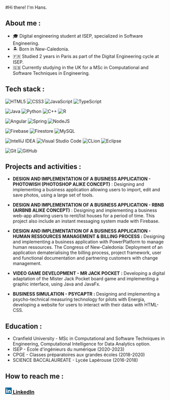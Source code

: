#Hi there! I'm Hans.


## About me :

- 🎓 Digital engineering student at ISEP, specialized in Software Engineering.
- 🏝 Born in New-Caledonia.
- 🇫🇷 Studied 2 years in Paris as part of the Digital Engineering cycle at ISEP.
- 🇬🇧 Currently studying in the UK for a MSc in Computational and Software Techniques in Engineering.


## Tech stack :

![HTML5](https://img.shields.io/badge/HTML-%23E34F26.svg?style=flat&logo=html5&logoColor=white)
![CSS3](https://img.shields.io/badge/CSS-%231572B6.svg?style=flat&logo=css3&logoColor=white)
![JavaScript](https://img.shields.io/badge/JavaScript-%23323330.svg?style=flat&logo=javascript&logoColor=white)
![TypeScript](https://img.shields.io/badge/TypeScript-%23007ACC.svg?style=flat&logo=typescript&logoColor=white)

![Java](https://img.shields.io/badge/Java-%23ED8B00.svg?style=flat&logo=javascript&logoColor=white)
![Python](https://img.shields.io/badge/Python-3670A0?style=flat&logo=python&logoColor=white)
![C++](https://img.shields.io/badge/C++-%2300599C.svg?style=flat&logo=c%2B%2B&logoColor=white)
![R](https://img.shields.io/badge/R-%23276DC3.svg?style=flat&logo=r&logoColor=white)

![Angular](https://img.shields.io/badge/Angular-%23DD0031.svg?style=flat&logo=angular&logoColor=white)
![Spring](https://img.shields.io/badge/JavaSpring-%236DB33F.svg?style=flat&logo=spring&logoColor=white)
![NodeJS](https://img.shields.io/badge/node.js-6DA55F?style=flat&logo=node.js&logoColor=white)

![Firebase](https://img.shields.io/badge/Firebase-039BE5?style=flat&logo=Firebase&logoColor=white)
![Firestore](https://img.shields.io/badge/Firestore-3670A0?style=flat&logo=Firebase&logoColor=white)
![MySQL](https://img.shields.io/badge/SQL-%2300f.svg?style=flat&logo=mysql&logoColor=white)

![IntelliJ IDEA](https://img.shields.io/badge/IntelliJIDEA-ED225D.svg?style=flat&logo=intellij-idea&logoColor=white)
![Visual Studio Code](https://img.shields.io/badge/Visual%20Studio%20Code-0078d7.svg?style=flat&logo=visual-studio-code&logoColor=white)
![CLion](https://img.shields.io/badge/CLion-black?style=flat&logo=clion&logoColor=white)
![Eclipse](https://img.shields.io/badge/Eclipse-FE7A16.svg?style=flat&logo=Eclipse&logoColor=white)

![Git](https://img.shields.io/badge/git-%23F05033.svg?style=flat&logo=git&logoColor=white)
![GitHub](https://img.shields.io/badge/GitHub-%23121011.svg?style=flat&logo=github&logoColor=white)

## Projects and activities :

- **DESIGN AND IMPLEMENTATION OF A BUSINESS APPLICATION - PHOTOWISH (PHOTOSHOP ALIKE CONCEPT)** : Designing and implementing a business application allowing users to import, edit and save photos, using a large set of tools.


- **DESIGN AND IMPLEMENTATION OF A BUSINESS APPLICATION - RBNB (AIRBNB ALIKE CONCEPT)** : Designing and implementing a business web-app allowing users to rent/list houses for a period of time. This project also include an instant messaging system made with Firebase.


- **DESIGN AND IMPLEMENTATION OF A BUSINESS APPLICATION - HUMAN RESSOURCES MANAGEMENT & BILLING PROCESS :** Designing and implementing a business application with PowerPlatform to manage human ressources. The Congress of New-Caledonia: Deployment of an application dematerialising the billing process, project framework, user and functional documentation and partnering customers with change management.


- **VIDEO GAME DEVELOPMENT - MR JACK POCKET :** Developing a digital adaptation of the Mister Jack Pocket board game and implementing a graphic interface, using Java and JavaFx.


- **BUSINESS SIMULATION - PSYCAPTR :** Designing and implementing a psycho-technical measuring technology for pilots with Energia, developing a website for users to interact with their datas with HTML-CSS.



## Education :

- Cranfield University - MSc in Computational and Software Techniques in Engineering, Computational Intelligence for Data Analytics option.
- ISEP - École d'ingénieurs du numérique (2020-2023)
- CPGE - Classes préparatoires aux grandes écoles (2018-2020)
- SCIENCE BACCALAUREATE - Lycée Lapérouse (2016-2018)


## How to reach me :

### <a href="https://www.linkedin.com/in/hans-haller/"><img src="/assets/linkedin.svg" width="20" height="20">  LinkedIn<a/>